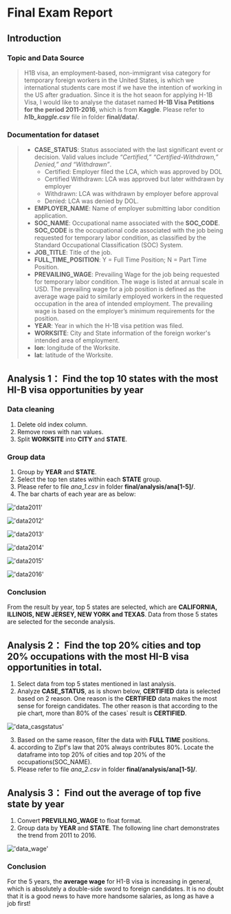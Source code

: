 # Final Exam Report
## Introduction
### Topic and Data Source
> H1B visa, an employment-based, non-immigrant visa category for temporary foreign workers in the United States, is which we international students care most if we have the intention of working in the US after graduation. Since it is the hot seaon for applying H-1B Visa, I would like to analyse the dataset named **H-1B Visa Petitions for the period 2011-2016**, which is from **Kaggle**. Please refer to **_h1b_kaggle.csv_** file in folder **final/data/**.

### Documentation for dataset
> * **CASE_STATUS**: Status associated with the last significant event or decision. Valid values include _“Certified,” “Certified-Withdrawn,” Denied,” and “Withdrawn”_.
>    * Certified: Employer filed the LCA, which was approved by DOL
>    * Certified Withdrawn: LCA was approved but later withdrawn by employer
>    * Withdrawn: LCA was withdrawn by employer before approval
>    * Denied: LCA was denied by DOL.
> * **EMPLOYER_NAME**: Name of employer submitting labor condition application.
> * **SOC_NAME**: Occupational name associated with the **SOC_CODE**. **SOC_CODE** is the occupational code associated with the job being requested for temporary labor condition, as classified by the Standard Occupational Classification (SOC) System.
> * **JOB_TITLE**: Title of the job.
> * **FULL_TIME_POSITION**: Y = Full Time Position; N = Part Time Position.
> * **PREVAILING_WAGE**: Prevailing Wage for the job being requested for temporary labor condition. The wage is listed at annual scale in USD. The prevailing wage for a job position is defined as the average wage paid to similarly employed workers in the requested occupation in the area of intended employment. The prevailing wage is based on the employer’s minimum requirements for the position.
> * **YEAR**: Year in which the H-1B visa petition was filed.
> * **WORKSITE**: City and State information of the foreign worker's intended area of employment.
> * **lon**: longitude of the Worksite.
> * **lat**: latitude of the Worksite.

## Analysis 1： Find the top 10 states with the most HI-B visa opportunities by year
### Data cleaning
1. Delete old index column.
2. Remove rows with nan values.
3. Split **WORKSITE** into **CITY** and **STATE**.

### Group data 
1. Group by **YEAR** and **STATE**.
2. Select the top ten states within each **STATE** group.
3. Please refer to file _ana\_1.csv_ in folder **final/analysis/ana[1-5]/**.
4. The bar charts of each year are as below:

 !['data2011'](/final/analysis/ana_[1-5]/ana_1_2011.png)
 
 !['data2012'](/final/analysis/ana_[1-5]/ana_1_2012.png)
 
 !['data2013'](/final/analysis/ana_[1-5]/ana_1_2013.png)
 
 !['data2014'](/final/analysis/ana_[1-5]/ana_1_2014.png)
 
 !['data2015'](/final/analysis/ana_[1-5]/ana_1_2015.png)
 
 !['data2016'](/final/analysis/ana_[1-5]/ana_1_2016.png)
 
### Conclusion
From the result by year, top 5 states are selected, which are **CALIFORNIA, ILLINOIS, NEW JERSEY, NEW YORK and TEXAS**. Data from those 5 states are selected for the seconde analysis.


## Analysis 2： Find the top 20% cities and top 20% occupations with the most HI-B visa opportunities in total.
1. Select data from top 5 states mentioned in last analysis.
2. Analyze **CASE_STATUS**, as is shown below, **CERTIFIED** data is selected based on 2 reason. One reason is the **CERTIFIED** data makes the most sense for foreign candidates. The other reason is that according to the pie chart, more than 80% of the cases` result is **CERTIFIED**.
 
  !['data_casgstatus'](/final/analysis/ana_[1-5]/ana_2.png)
   
3. Based on the same reason, filter the data with **FULL TIME** positions.
4. according to Zipf's law that 20% always contributes 80%. Locate the dataframe into top 20% of cities and top 20% of the occupations(SOC_NAME).
5. Please refer to file _ana\_2.csv_ in folder **final/analysis/ana[1-5]/**.


## Analysis 3： Find out the average of top five state by year
1. Convert **PREVILILNG_WAGE** to float format.
2. Group data by **YEAR** and **STATE**. The following line chart demonstrates the trend from 2011 to 2016.

 !['data_wage'](/final/analysis/ana_[1-5]/ana_3.png)
 
### Conclusion
For the 5 years, the **average wage** for H1-B visa is increasing in general, which is absolutely a double-side sword to foreign candidates. It is no doubt that it is a good news to have more handsome salaries, as long as have a job first!
